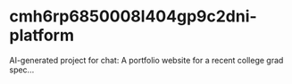 # cmh6rp6850008l404gp9c2dni-platform
AI-generated project for chat: A portfolio website for a recent college grad spec...
